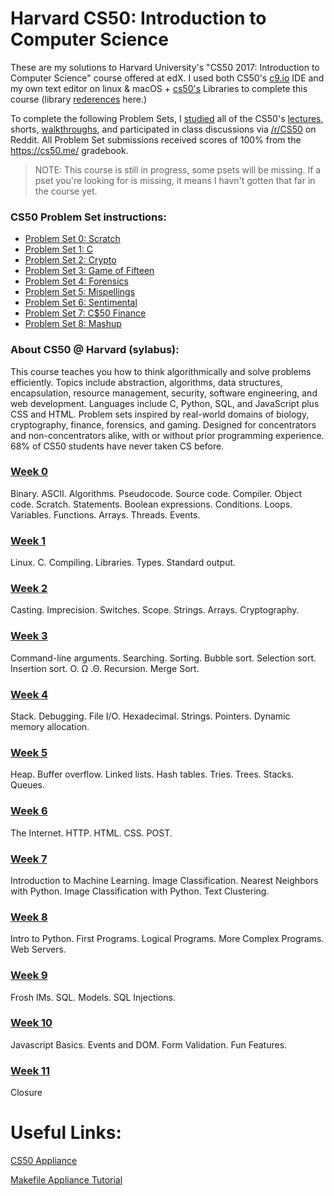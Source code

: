 # Harvard CS50: Introduction to Computer Science
These are my solutions to Harvard University's "CS50 2017: Introduction to Computer Science" course offered at edX. I used both CS50's [c9.io](https://c9.io/) IDE and my own text editor on linux & macOS + [cs50's](http://www.oss.io/p/cs50/library50-c) Libraries to complete this course (library [rederences](https://reference.cs50.net/) here.)

To complete the following Problem Sets, I [studied](https://study.cs50.net/) all of the CS50's [lectures](http://docs.cs50.net/2017/x/syllabus.html#lectures), shorts, [walkthroughs](http://docs.cs50.net/2017/x/syllabus.html#walkthroughs), and participated in class discussions via [/r/CS50](https://www.reddit.com/r/cs50/) on Reddit. All Problem Set submissions received scores of 100% from the https://cs50.me/ gradebook.
> NOTE: This course is still in progress, some psets will be missing. If a pset you're looking for is missing, it means I havn't gotten that far in the course yet.

### CS50 Problem Set instructions:
- [Problem Set 0: Scratch](https://docs.cs50.net/2017/x/psets/0/pset0.html)
- [Problem Set 1: C](https://docs.cs50.net/2017/x/psets/1/pset1.html)
- [Problem Set 2: Crypto](https://docs.cs50.net/2017/x/psets/2/pset2.html)
- [Problem Set 3: Game of Fifteen](https://docs.cs50.net/2017/x/psets/3/pset3.html)
- [Problem Set 4: Forensics](https://docs.cs50.net/2017/x/psets/4/pset4.html)
- [Problem Set 5: Mispellings](https://docs.cs50.net/2017/x/psets/5/pset5.html)
- [Problem Set 6: Sentimental](https://docs.cs50.net/2017/x/psets/6/pset6.html)
- [Problem Set 7: C$50 Finance](https://docs.cs50.net/2017/x/psets/7/pset7.html)
- [Problem Set 8: Mashup](https://docs.cs50.net/2017/x/psets/8/pset8.html)

### About CS50 @ Harvard (sylabus):
This course teaches you how to think algorithmically and solve problems efficiently. Topics include abstraction, algorithms, data structures, encapsulation, resource management, security, software engineering, and web development. Languages include C, Python, SQL, and JavaScript plus CSS and HTML. Problem sets inspired by real-world domains of biology, cryptography, finance, forensics, and gaming. Designed for concentrators and non-concentrators alike, with or without prior programming experience. 68% of CS50 students have never taken CS before.

### [Week 0](https://docs.cs50.net/2016/fall/notes/0/week0.html)
Binary. ASCII. Algorithms. Pseudocode. Source code. Compiler. Object code. Scratch. Statements. Boolean expressions. Conditions. Loops. Variables. Functions. Arrays. Threads. Events.

### [Week 1](https://docs.cs50.net/2016/fall/notes/1/week1.html)
Linux. C. Compiling. Libraries. Types. Standard output.

### [Week 2](https://docs.cs50.net/2016/fall/notes/2/week2.html)
Casting. Imprecision. Switches. Scope. Strings. Arrays. Cryptography.

### [Week 3](https://docs.cs50.net/2016/fall/notes/3/week3.html)
Command-line arguments. Searching. Sorting. Bubble sort. Selection sort. Insertion sort. O. Ω .Θ. Recursion. Merge Sort.

### [Week 4](https://docs.cs50.net/2016/fall/notes/4/week4.html)
Stack. Debugging. File I/O. Hexadecimal. Strings. Pointers. Dynamic memory allocation.

### [Week 5](https://docs.cs50.net/2016/fall/notes/5/week5.html)
Heap. Buffer overflow. Linked lists. Hash tables. Tries. Trees. Stacks. Queues.

### [Week 6](https://docs.cs50.net/2016/fall/notes/6/week6.html)
The Internet. HTTP. HTML. CSS. POST.

### [Week 7](https://docs.cs50.net/2016/fall/notes/7/week7.html)
Introduction to Machine Learning. Image Classification. Nearest Neighbors with Python. Image Classification with Python. Text Clustering.

### [Week 8](https://docs.cs50.net/2016/fall/notes/8/week8.html)
Intro to Python. First Programs. Logical Programs. More Complex Programs. Web Servers.

### [Week 9](https://docs.cs50.net/2016/fall/notes/9/week9.html)
Frosh IMs. SQL. Models. SQL Injections.

### [Week 10](https://docs.cs50.net/2016/fall/notes/10/week10.html)
Javascript Basics. Events and DOM. Form Validation. Fun Features.

### [Week 11](https://docs.cs50.net/2016/fall/notes/11/week11.html)
Closure

# Useful Links:
[CS50 Appliance](https://github.com/cs50/libcs50)

[Makefile Appliance Tutorial](https://cs50.stackexchange.com/questions/2816/how-to-make-my-makefile-match-the-appliance)